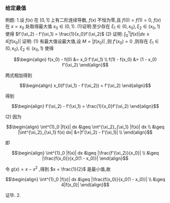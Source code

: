 ### 给定最值
例题:
1.设 $f(x)$ 在 $[0,1]$ 上有二阶连续导数, $f(x)$ 不恒为零,且 $f(0)= f(1)=0$, $f(x)$ 在 $x = x_0$ 处取得最大值 $x_0 \in (0,1)$.
(1)证明:至少存在 $\xi_1 \in (0,x_0),\xi_2 \in (x_0,1)$ 使得 $f'(\xi_2) - f'(\xi_1) = \frac{1}{x_0}f'(\xi_2)$
(2) 证明: $\displaystyle \int^1_0 |f(x)| dx \geq 4 |f(x_0)|$
证明:
(1) 有最大值设最大值,设 $M = |f(x_0)|$ ,则 $f'(x_0) = 0$ ,则存在 $\xi_1 \in (0,x_0),\xi_2 \in (x_0,1)$ 使得

$$\begin{align}
    f(x_0) - f(0) &= x_0 f'(\xi_1) \\
    f(1) - f(x_0) &= (1 - x_0) f'(\xi_2)
\end{align}$$

两式相加得到

$$\begin{align}
    x_0(f'(\xi_1) - f'(\xi_2)) = f'(\xi_2)
\end{align}$$

得到

$$\begin{align}
    f'(\xi_2) - f'(\xi_1) = \frac{1}{x_0}f'(\xi_2)
\end{align}$$

(2) 因为

$$\begin{align}
    \int^{1}_0 |f(x)| dx &\geq \int^{\xi_2}_{\xi_1} |f(x)| dx \\
    &\geq |\int^{\xi_2}_{\xi_1} f(x) dx| &=|f'(\xi_2) - f'(\xi_1)| \\
\end{align}$$

即

$$\begin{align}
    \int^{1}_0 |f(x)| dx &\geq |\frac{f'(\xi_2)}{x_0}| \\
    &\geq |\frac{f(x_0)}{x_0(1 - x_0)}|
\end{align}$$

令 $g(x) = x - x^2$ ,得到 $x = \frac{1}{2}$ 是最小值,故

$$\begin{align}
    \int^{1}_0 |f(x)| dx 
    &\geq |\frac{f(x_0)}{x_0(1 - x_0)}| \\
    &\geq 4|f(x_0)|
\end{align}$$

证毕.
2.